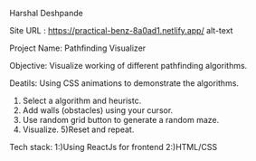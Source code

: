 Harshal Deshpande

Site URL : https://practical-benz-8a0ad1.netlify.app/
alt-text


Project Name: 
Pathfinding Visualizer

Objective:
Visualize working of different pathfinding algorithms.

Deatils:
Using CSS animations to demonstrate the algorithms. 
1) Select a algorithm and heuristc.
2) Add walls (obstacles) using your cursor.
3) Use random grid button to generate a random maze.
4) Visualize.
5)Reset and repeat.

Tech stack:
1:)Using ReactJs for frontend 2:)HTML/CSS 
